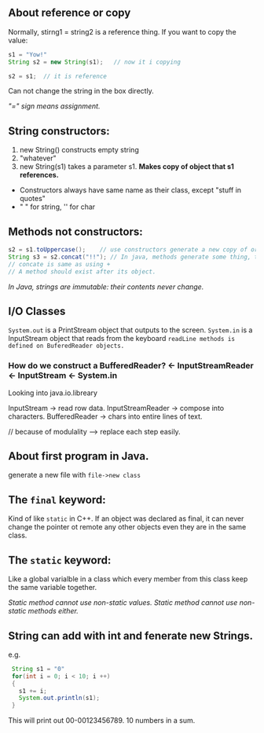 ## About reference or copy
Normally, stirng1 = string2 is a reference thing.
If you want to copy the value:
```java
s1 = "Yow!"
String s2 = new String(s1);   // now it i copying

s2 = s1;  // it is reference
```

Can not change the string in the box directly.

*"=" sign means assignment.*

## String constructors:
1. new String() constructs empty string
2. "whatever"
3. new String(s1) takes a parameter s1. **Makes copy of object that s1 references.**

* Constructors always have same name as their class, except "stuff in quotes"
* " " for string, '' for char


## Methods not constructors:
```java
s2 = s1.toUppercase();    // use constructors generate a new copy of original string.
String s3 = s2.concat("!!"); // In java, methods generate some thing, then make the pointer as a varialble. It never gives you the right to contol the pointer inside.
// concate is same as using +
// A method should exist after its object.

```
*In Java, strings are immutable: their contents never change.*

## I/O Classes

`System.out` is a PrintStream object that outputs to the screen.
`System.in` is a InputStream object that reads from the keyboard
`readLine methods is defined on BuferedReader objects.`

### How do we construct a BufferedReader? <- InputStreamReader <- InputStream <- System.in
Looking into java.io.libreary


InputStream -> read row data.
InputStreamReader -> compose into characters.
BufferedReader -> chars into entire lines of text.

// because of modulality --> replace each step easily.

## About first program in Java.
generate a new file with `file->new class`

 ## The `final` keyword:
 Kind of like `static` in C++.
 If an object was declared as final, it can never change the pointer ot remote any other objects even they are in the same class.
 
 ## The `static` keyword:
 Like a global varialble in a class which every member from this class keep the same variable together.
 
 *Static method cannot use non-static values.*
 *Static method cannot use non-static methods either.*

## String can add with int and fenerate new Strings.
e.g.
```java
 String s1 = "0"
 for(int i = 0; i < 10; i ++)
 {
   s1 += i;
   System.out.println(s1);
 }
```

This will print out 00-00123456789. 10 numbers in a sum.

